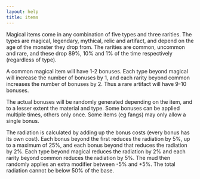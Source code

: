 ```yaml
---
layout: help
title: items
---
```


Magical items come in any combination of five types and three rarities.  The 
types are magical, legendary, mythical, relic and artifact, and depend on the 
age of the monster they drop from.  The rarities are common, uncommon and rare,
and these drop 89%, 10% and 1% of the time respectively (regardless of type).

A common magical item will have 1-2 bonuses.  Each type beyond magical will 
increase the number of bonuses by 1, and each rarity beyond common increases 
the number of bonuses by 2.  Thus a rare artifact will have 9-10 bonuses.

The actual bonuses will be randomly generated depending on the item, and to a 
lesser extent the material and type.  Some bonuses can be applied multiple 
times, others only once.  Some items (eg fangs) may only allow a single bonus.

The radiation is calculated by adding up the bonus costs (every bonus has its 
own cost).  Each bonus beyond the first reduces the radiation by 5%, up to a 
maximum of 25%, and each bonus beyond that reduces the radiation by 2%.  Each 
type beyond magical reduces the radiation by 2% and each rarity beyond common 
reduces the radiation by 5%.  The mud then randomly applies an extra modifier 
between -5% and +5%.  The total radiation cannot be below 50% of the base.
